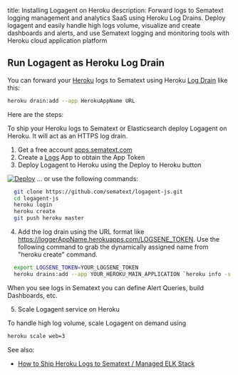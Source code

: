title: Installing Logagent on Heroku
description: Forward logs to Sematext logging management and analytics SaaS using Heroku Log Drains. Deploy logagent and easily handle high logs volume, visualize and create dashboards and alerts, and use Sematext logging and monitoring tools with Heroku cloud application platform

## Run Logagent as Heroku Log Drain

You can forward your [Heroku](http://www.heroku.com) logs to Sematext using Heroku [Log Drain](https://devcenter.heroku.com/articles/log-drains) like this:
``` bash
heroku drain:add --app HerokuAppName URL
```
Here are the steps:

To ship your Heroku logs to Sematext or Elasticsearch deploy Logagent on Heroku. It will act as an HTTPS log drain.

1. Get a free account [apps.sematext.com](https://apps.sematext.com/ui/registration)
2. Create a [Logs](http://www.sematext.com/logsene/) App to obtain the App Token
3. Deploy Logagent to Heroku using the Deploy to Heroku button

[![Deploy](https://www.herokucdn.com/deploy/button.png)](https://heroku.com/deploy?template=https://github.com/sematext/logagent-js)
... or use the following commands:

``` bash
  git clone https://github.com/sematext/logagent-js.git
  cd logagent-js
  heroku login
  heroku create
  git push heroku master
```

4. Add the log drain using the URL format like https://loggerAppName.herokuapps.com/LOGSENE_TOKEN.
  Use the following command to grab the dynamically assigned name from "heroku create" command.

``` bash
  export LOGSENE_TOKEN=YOUR_LOGSENE_TOKEN
  heroku drains:add --app YOUR_HEROKU_MAIN_APPLICATION `heroku info -s | grep web-url | cut -d= -f2`$LOGSENE_TOKEN
```

When you see logs in Sematext you can define Alert Queries, build Dashboards, etc.

5. Scale Logagent service on Heroku

To handle high log volume, scale Logagent on demand using
``` bash
heroku scale web=3
```
See also:
- [How to Ship Heroku Logs to Sematext / Managed ELK Stack](https://sematext.com/blog/how-to-ship-heroku-logs-to-logsene-managed-elk-stack/)
